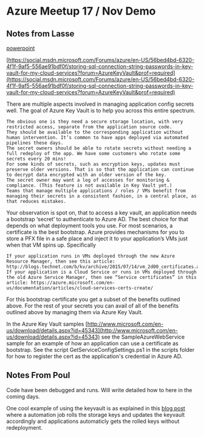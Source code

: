 ﻿
# Azure Meetup 17 / Nov Demo


## Notes from Lasse

[powerpoint](https://github.com/s-innovations/S-Innovations.Azure.Demos/raw/master/docs/Azure%20User%20Group%20-%20Azure%20Key%20Vault%2017%20nov.pptx)

[https://social.msdn.microsoft.com/Forums/azure/en-US/56bed4bd-6320-4f1f-9af5-556ae91bdf0f/storing-sql-connection-string-passwords-in-key-vault-for-my-cloud-services?forum=AzureKeyVault&prof=required](https://social.msdn.microsoft.com/Forums/azure/en-US/56bed4bd-6320-4f1f-9af5-556ae91bdf0f/storing-sql-connection-string-passwords-in-key-vault-for-my-cloud-services?forum=AzureKeyVault&prof=required)

There are multiple aspects involved in managing application config secrets well. The goal of Azure Key Vault is to help you across this entire spectrum.

    The obvious one is they need a secure storage location, with very restricted access, separate from the application source code.
    They should be available to the corresponding application without human intervention. It’s common to have apps deployed via automated pipelines these days.
    The secret owners should be able to rotate secrets without needing a full redeploy of the app. We have some customers who rotate some secrets every 20 mins!
    For some kinds of secrets, such as encryption keys, updates must preserve older versions. That is so that the application can continue to decrypt data encrypted with an older version of the key.
    The secret owner may want a log of accesses for monitoring & compliance. (This feature is not available in Key Vault yet.)
    Teams that manage multiple applications / roles / VMs benefit from managing their secrets in a consistent fashion, in a central place, as that reduces mistakes.

Your observation is spot on, that to access a key vault, an application needs a bootstrap ‘secret’ to authenticate to Azure AD. The best choice for that depends on what deployment tools you use. For most scenarios, a certificate is the best bootstrap. Azure provides mechanisms for you to store a PFX file in a safe place and inject it to your application’s VMs just when that VM spins up. Specifically

    If your application runs in VMs deployed through the new Azure Resource Manager, then see this article: http://blogs.technet.com/b/kv/archive/2015/07/14/vm_2d00_certificates.aspx
    If your application is a Cloud Service or runs in VMs deployed through the old Azure Service Manager, then see “Service certificates” in this article: https://azure.microsoft.com/en-us/documentation/articles/cloud-services-certs-create/

For this bootstrap certificate you get a subset of the benefits outlined above. For the rest of your secrets you can avail of all of the benefits outlined above by managing them via Azure Key Vault. 

In the Azure Key Vault samples [http://www.microsoft.com/en-us/download/details.aspx?id=45343](http://www.microsoft.com/en-us/download/details.aspx?id=45343) see the SampleAzureWebService sample for an example of how an application can use a certificate as bootstrap. See the script GetServiceConfigSettings.ps1 in the scripts folder for how to register the cert as the application's credential in Azure AD.


## Notes From Poul

Code have been debugged and runs. Will write detailed how to here in the coming days. 

One cool example of using the keyvault is as explained in this [blog post](http://www.dushyantgill.com/blog/2015/04/26/say-goodbye-to-key-management-manage-access-to-azure-storage-data-using-azure-ad/) where a automation job rolls the storage keys and updates the keyvault accordingly and applications automaticly gets the rolled keys without redeployment.

